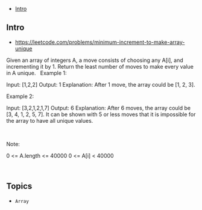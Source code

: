 - [Intro](#intro)

## Intro

- https://leetcode.com/problems/minimum-increment-to-make-array-unique

Given an array of integers A, a move consists of choosing any A[i], and incrementing it by 1.
Return the least number of moves to make every value in A unique.
 
Example 1:

Input: [1,2,2]
Output: 1
Explanation:  After 1 move, the array could be [1, 2, 3].


Example 2:

Input: [3,2,1,2,1,7]
Output: 6
Explanation:  After 6 moves, the array could be [3, 4, 1, 2, 5, 7].
It can be shown with 5 or less moves that it is impossible for the array to have all unique values.

 

Note:

0 <= A.length <= 40000
0 <= A[i] < 40000


 


## Topics

- `Array`


